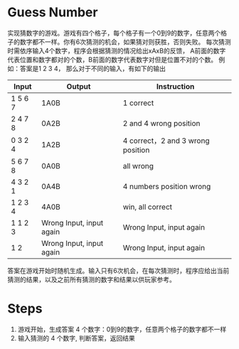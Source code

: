 # Guess Number

实现猜数字的游戏。游戏有四个格子，每个格子有一个0到9的数字，任意两个格子的数字都不一样。你有6次猜测的机会，如果猜对则获胜，否则失败。
每次猜测时需依序输入4个数字，程序会根据猜测的情况给出xAxB的反馈，
A前面的数字代表位置和数字都对的个数，B前面的数字代表数字对但是位置不对的个数。
例如：答案是1 2 3 4， 那么对于不同的输入，有如下的输出

| Input | Output | Instruction
|---|---|---|
| 1 5 6 7 | 1A0B | 1 correct 
| 2 4 7 8 | 0A2B | 2 and 4 wrong position
| 0 3 2 4 | 1A2B | 4 correct，2 and 3 wrong position
| 5 6 7 8 | 0A0B | all wrong
| 4 3 2 1 | 0A4B | 4 numbers position wrong
| 1 2 3 4 | 4A0B | win, all correct
| 1 1 2 3 | Wrong Input, input again | Wrong Input, input again
| 1 2 | Wrong Input, input again | Wrong Input, input again

答案在游戏开始时随机生成。输入只有6次机会，在每次猜测时，程序应给出当前猜测的结果，以及之前所有猜测的数字和结果以供玩家参考。

# Steps
1. 游戏开始，生成答案 4 个数字：0到9的数字，任意两个格子的数字都不一样
2. 输入猜测的 4 个数字, 判断答案，返回结果
